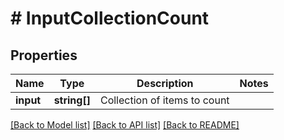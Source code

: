 # # InputCollectionCount

## Properties

Name | Type | Description | Notes
------------ | ------------- | ------------- | -------------
**input** | **string[]** | Collection of items to count |

[[Back to Model list]](../../README.md#models) [[Back to API list]](../../README.md#endpoints) [[Back to README]](../../README.md)
